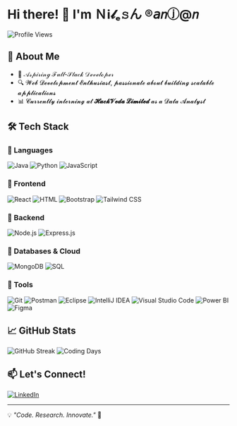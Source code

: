 # Hi there! 👋 I'm Ｎℹ𝓵ₑ𝚜ん ®𝘢𝑛ⓙ@𝑛

![Profile Views](https://komarev.com/ghpvc/?username=YourGitHubUsername&label=Profile%20Views&color=blue&style=flat)
## 🚀 About Me
- 🎯 𝒜𝓈𝓅𝒾𝓇𝒾𝓃ℊ ℱ𝓊𝓁𝓁-𝒮𝓉𝒶𝒸𝓀 𝒟ℯ𝓋ℯ𝓁ℴ𝓅ℯ𝓇
- 🔍 𝓦𝓮𝓫 𝓓𝓮𝓿𝓮𝓵𝓸𝓹𝓶𝓮𝓷𝓽 𝓔𝓷𝓽𝓱𝓾𝓼𝓲𝓪𝓼𝓽, 𝓹𝓪𝓼𝓼𝓲𝓸𝓷𝓪𝓽𝓮 𝓪𝓫𝓸𝓾𝓽 𝓫𝓾𝓲𝓵𝓭𝓲𝓷𝓰 𝓼𝓬𝓪𝓵𝓪𝓫𝓵𝓮 𝓪𝓹𝓹𝓵𝓲𝓬𝓪𝓽𝓲𝓸𝓷𝓼
- 📊 𝓒𝓾𝓻𝓻𝓮𝓷𝓽𝓵𝔂 𝓲𝓷𝓽𝓮𝓻𝓷𝓲𝓷𝓰 𝓪𝓽 **𝓗𝓪𝓬𝓴𝓥𝓮𝓭𝓪 𝓛𝓲𝓶𝓲𝓽𝓮𝓭** 𝓪𝓼 𝓪 𝓓𝓪𝓽𝓪 𝓐𝓷𝓪𝓵𝔂𝓼𝓽

## 🛠 Tech Stack

### 🔹 Languages
![Java](https://img.shields.io/badge/-Java-007396?style=flat&logo=java&logoColor=white)
![Python](https://img.shields.io/badge/-Python-3776AB?style=flat&logo=python&logoColor=white)
![JavaScript](https://img.shields.io/badge/-JavaScript-F7DF1E?style=flat&logo=javascript&logoColor=black)

### 🔹 Frontend
![React](https://img.shields.io/badge/-React-61DAFB?style=flat&logo=react&logoColor=white)
![HTML](https://img.shields.io/badge/-HTML-E34F26?style=flat&logo=html5&logoColor=white)
![Bootstrap](https://img.shields.io/badge/-Bootstrap-563D7C?style=flat&logo=bootstrap&logoColor=white)
![Tailwind CSS](https://img.shields.io/badge/-Tailwind%20CSS-38B2AC?style=flat&logo=tailwind-css&logoColor=white)

### 🔹 Backend
![Node.js](https://img.shields.io/badge/-Node.js-339933?style=flat&logo=node.js&logoColor=white)
![Express.js](https://img.shields.io/badge/-Express.js-000000?style=flat&logo=express&logoColor=white)

### 🔹 Databases & Cloud
![MongoDB](https://img.shields.io/badge/-MongoDB-47A248?style=flat&logo=mongodb&logoColor=white)
![SQL](https://img.shields.io/badge/-SQL-4479A1?style=flat&logo=sql&logoColor=white)

### 🔹 Tools
![Git](https://img.shields.io/badge/-Git-F05032?style=flat&logo=git&logoColor=white)
![Postman](https://img.shields.io/badge/-Postman-FF6C37?style=flat&logo=postman&logoColor=white)
![Eclipse](https://img.shields.io/badge/-Eclipse-2C2255?style=flat&logo=eclipse&logoColor=white)
![IntelliJ IDEA](https://img.shields.io/badge/-IntelliJ%20IDEA-000000?style=flat&logo=intellij-idea&logoColor=white)
![Visual Studio Code](https://img.shields.io/badge/-Visual%20Studio%20Code-0078D4?style=flat&logo=visual-studio-code&logoColor=white)
![Power BI](https://img.shields.io/badge/-Power%20BI-8A1A2A?style=flat&logo=powerbi&logoColor=white)
![Figma](https://img.shields.io/badge/-Figma-F24E1E?style=flat&logo=figma&logoColor=white)

## 📈 GitHub Stats
![GitHub Streak](https://github-readme-streak-stats.herokuapp.com/?user=NILESH-2003&theme=tokyonight)
![Coding Days](https://github-readme-stats.vercel.app/api?username=NILESH-2003&show_icons=true&theme=tokyonight&count_private=true)

## 📫 Let's Connect!
[![LinkedIn](https://img.shields.io/badge/-LinkedIn-0A66C2?style=flat&logo=linkedin&logoColor=white)](https://www.linkedin.com/in/nira21cs)
<!--[![Portfolio](https://img.shields.io/badge/-Portfolio-FF5733?style=flat&logo=firefox&logoColor=white)](https://yourportfolio.com)-->

---
💡 _"Code. Research. Innovate."_ 🚀
